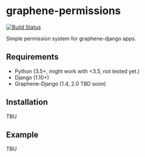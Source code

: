 # graphene-permissions

[![Build Status](https://travis-ci.org/redzej/graphene-permissions.svg?branch=travis-config)](https://travis-ci.org/redzej/graphene-permissions)

Simple permission system for graphene-django apps.

## Requirements

* Python (3.5+, might work with <3.5, not tested yet.)
* Django (1.10+)
* Graphene-Django (1.4, 2.0 TBD soon)

## Installation

TBU

## Example

TBU

